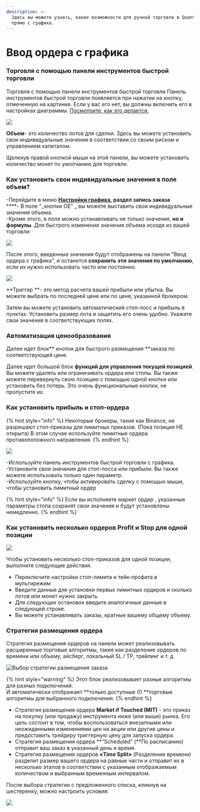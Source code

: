 ```yaml
---
description: >-
  Здесь вы можете узнать, какие возможности для ручной торговли в Quantower
  прямо с графика.
---
```


# Ввод ордера с графика

### Торговля с помощью панели инструментов быстрой торговли

Торговля с помощью панели инструментов быстрой торговли Панель инструментов быстрой торговли появляется при нажатии на кнопку, отмеченную на картинке. Если у вас его нет, вы должны включить его в настройках диаграммы. [Посмотрите, как это делается.](https://app.gitbook.com/@quantower/s/quantower-ru/\~/drafts/-MbBUVhc4TPnNLe\_OOl1/analytics-panels/chart/chart-settings)

![](../../.gitbook/assets/grafik-2021-07-07-12.50.06.png)

**Объем**- это количество лотов для сделки. Здесь вы можете установить свои индивидуальные значения в соответствии со своим риском и управлением капиталом.&#x20;

Щелкнув правой кнопкой мыши на этой панели, вы можете установить количество монет по умолчанию для торговли.

### **Как установить свои индивидуальные значения в поле объем?**

\-Перейдите в меню [**Настройки графика**](https://app.gitbook.com/@quantower/s/quantower-ru/\~/drafts/-MbeyqYlB3IwnbmL6nJY/analytics-panels/chart/chart-settings)**, **раздел** запись заказа**\
****- В поле "_кнопки ОЕ" _ вы можете выставить свои индивидуальные значения объема.\
\-Кроме этого, в поле можно устанавливать не только значения, **но и формулы**. Для быстрого изменения значения объема исходя из вашей торговли:

![](../../.gitbook/assets/formuly-obema-zakaza.png)

После этого, введенные значения будут отображены на панели "Ввод ордера с графика", и останется **сохранить эти значения по умолчанию**, если их нужно использовать часто или постоянно.

![](../../.gitbook/assets/formuly-obema-zakaza-rezultat.png)

**Триггер **- это метод расчета вашей прибыли или убытка. Вы можете выбрать по последней цене или по цене, указанной брокером.

Затем вы можете установить автоматический стоп-лосс и прибыль в пунктах. Установить размер лота и защитить его очень удобно. Укажите свои значения в соответствующих полях.

### **Автоматизация ценообразования**

Далее идет блок** кнопок для быстрого размещения **заказа по соответствующей цене.

Далее идет большой блок **функций для управления текущей позицией**. Вы можете удалять или ограничивать ордера или стопы. Вы также можете перевернуть свою позицию с помощью одной кнопки или установить без потерь. Это очень функциональные кнопки, не пропустите их.

### Как установить прибыль и стоп-ордера

{% hint style="info" %}
Некоторые брокеры, такие как Binance, не разрешают стоп-приказы для лимитных приказов. (Пока позиция НЕ открыта) В этом случае используйте лимитные ордера противоположного направления.
{% endhint %}

![](../../.gitbook/assets/stop-limit.gif)

\-Используйте панель инструментов быстрой торговли с графика. \
\-Установите свои значения для стоп-лосса или прибыли. Вы также можете использовать только один параметр.\
\-Используйте кнопку, чтобы активировать сделку с помощью мыши, чтобы установить лимитный ордер

{% hint style="info" %}
Если вы исполняете маркет ордер , указанные параметры стопа сохранят свои значения и будут установлены немедленно.
{% endhint %}

### Как установить несколько ордеров Profit и Stop для одной позиции <a href="how-to-set-up-multiple-profit-and-stop-orders-for-one-position" id="how-to-set-up-multiple-profit-and-stop-orders-for-one-position"></a>

![](../../.gitbook/assets/neskolko-stop.gif)

Чтобы установить несколько стоп-приказов для одной позиции, выполните следующие действия.&#x20;

* Переключите настройки стоп-лимита и тейк-профита в мультирежим
* Введите данные для установки первых лимитных ордеров и сколько лотов или монет нужно закрыть
* Для следующих остановок введите аналогичные данные в следующей строке.
* Вы можете устанавливать заказы, кратные вашему общему объему.

### Стратегия размещения ордера

Стратегия размещения ордеров на панели может реализовывать расширенные торговые алгоритмы, такие как разделение ордеров по времени или объему, айсберг, локальный SL / TP, трейлинг и т. д

![Выбор стратегии размещения заказа](../../.gitbook/assets/cnhfntubz.png)

{% hint style="warning" %}
Этот блок реализовывает разные алгоритмы для разных подключений. \
И автоматически отображает **только доступные (!) **торговые алгоритмы для выбранного подключения.&#x20;
{% endhint %}

* Стратегия размещения ордера **Market if Touched (MIT)**  - это приказ на покупку (или продажу) инструмента ниже (или выше) рынка. Его цель состоит в том, чтобы воспользоваться внезапными или неожиданными изменениями цен на акции или другие цены и предоставить трейдеру триггерную цену для запуска ордера.
* Стратегия размещения ордера  **"Scheduled" (**По расписанию) отправит ваш заказ в указанный день и время.
* Стратегия размещения ордеров **«Time Split»** (Разделение времени) разделит размер вашего ордера на равные части и отправит их в несколько этапов в соответствии с указанным отображаемым количеством и выбранным временным интервалом.

После выбора стратегии с предложенного списка, кликнув на шестеренку, можно настроить условия:

![](../../.gitbook/assets/strategiya.gif)
